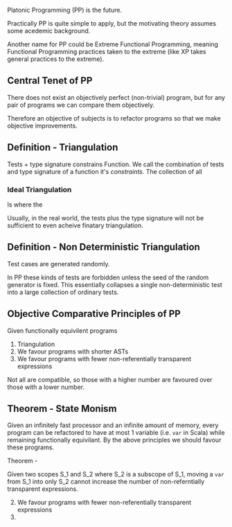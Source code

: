 Platonic Programming (PP) is the future.

Practically PP is quite simple to apply, but the motivating theory assumes some acedemic background.

Another name for PP could be Extreme Functional Programming, meaning Functional Programming practices taken to the extreme (like XP takes general practices to the extreme).

## Central Tenet of PP

There does not exist an objectively perfect (non-trivial) program, but for any pair of programs we can compare them objectively.

Therefore an objective of subjects is to refactor programs so that we make objective improvements.

## Definition - Triangulation

Tests + type signature constrains Function.  We call the combination of tests and type signature of a function it's *constraints*.  The collection of all

### Ideal Triangulation

Is where the 

Usually, in the real world, the tests plus the type signature will not be sufficient to even acheive finatary triangulation.

## Definition - Non Deterministic Triangulation

Test cases are generated randomly.

In PP these kinds of tests are forbidden unless the seed of the random generator is fixed.  This essentially collapses a single non-deterministic test into a large collection of ordinary tests.

## Objective Comparative Principles of PP

Given functionally equivilent programs

1. Triangulation
2. We favour programs with shorter ASTs
3. We favour programs with fewer non-referentially transparent expressions


Not all are compatible, so those with a higher number are favoured over those with a lower number.

## Theorem - State Monism

Given an infinitely fast processor and an infinite amount of memory, every program can be refactored to have at most 1 variable (i.e. `var` in Scala) while remaining functionally equivilant.  By the above principles we should favour these programs.

Theorem - 

Given two scopes S_1 and S_2 where S_2 is a subscope of S_1, moving a `var` from S_1 into only S_2 cannot increase the number of non-referntially transparent expressions.




2. We favour programs with fewer non-referentially transparent expressions
3. 
